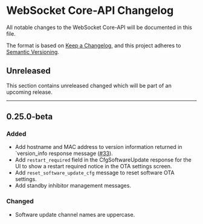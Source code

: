 # WebSocket Core-API Changelog
All notable changes to the WebSocket Core-API will be documented in this file.

The format is based on [Keep a Changelog](https://keepachangelog.com/en/1.0.0/),
and this project adheres to [Semantic Versioning](https://semver.org/spec/v2.0.0.html).

## Unreleased

This section contains unreleased changed which will be part of an upcoming release. 

---

## 0.25.0-beta
### Added
- Add hostname and MAC address to version information returned in `version_info response message ([#33](https://github.com/unfoldedcircle/core-api/issues/33)).
- Add `restart_required` field in the CfgSoftwareUpdate response for the UI to show a restart required notice in the OTA settings screen.
- Add `reset_software_update_cfg` message to reset software OTA settings.
- Add standby inhibitor management messages.
### Changed
- Software update channel names are uppercase.
